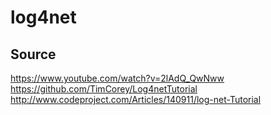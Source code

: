 # log4net


## Source

https://www.youtube.com/watch?v=2lAdQ_QwNww
https://github.com/TimCorey/Log4netTutorial
http://www.codeproject.com/Articles/140911/log-net-Tutorial
